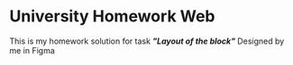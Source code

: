 # University Homework Web
This is my homework solution for task <i><b>"Layout of the block"</b></i>
Designed by me in Figma 
